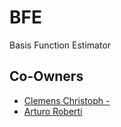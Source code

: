# BFE
Basis Function Estimator

## Co-Owners
<!-- CONTRIBUTORS_LIST_START -->
- [Clemens Christoph - ](https://github.com/ccchristoph)
- [Arturo Roberti](https://github.com/ArturoRoberti)
<!-- CONTRIBUTORS_LIST_END -->
